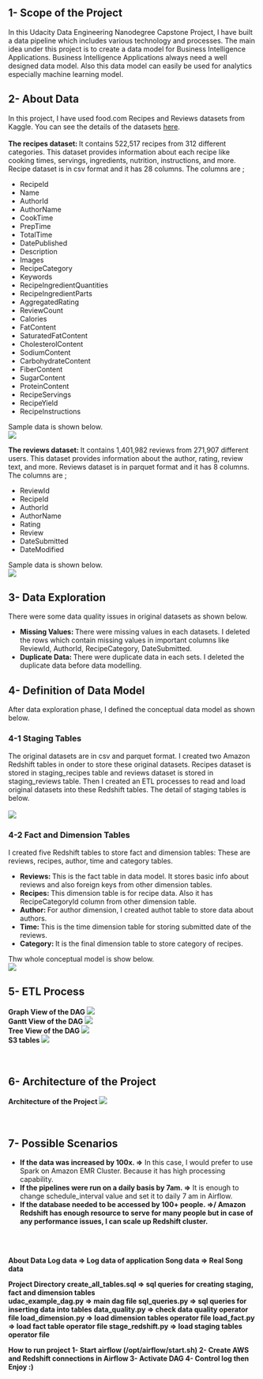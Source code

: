 <h2> 1- Scope of the Project </h2>
In this Udacity Data Engineering Nanodegree Capstone Project, I have built a data pipeline which includes various technology and processes. The main idea under this project is to create a data model for Business Intelligence Applications. Business Intelligence Applications always need a well designed data model. Also this data model can easily be used for analytics especially machine learning model.
<br>

<h2> 2- About Data </h2>
In this project, I have used food.com Recipes and Reviews datasets from Kaggle. You can see the details of the datasets <a href="https://www.kaggle.com/irkaal/foodcom-recipes-and-reviews">here</a>. <br><br>
<b> The recipes dataset: </b> It contains 522,517 recipes from 312 different categories. This dataset provides information about each recipe like cooking times, servings, ingredients, nutrition, instructions, and more. Recipe dataset is in csv format and it has 28 columns. The columns are ;
<ul>
<li>RecipeId</li>
<li>Name</li>
<li>AuthorId</li>
<li>AuthorName</li>
<li>CookTime</li>
<li>PrepTime</li>
<li>TotalTime</li>
<li>DatePublished</li>
<li>Description</li>
<li>Images</li>
<li>RecipeCategory</li>
<li>Keywords</li>
<li>RecipeIngredientQuantities</li>
<li>RecipeIngredientParts</li>
<li>AggregatedRating</li>
<li>ReviewCount</li>
<li>Calories</li>
<li>FatContent</li>
<li>SaturatedFatContent</li>
<li>CholesterolContent</li>
<li>SodiumContent</li>
<li>CarbohydrateContent</li>
<li>FiberContent</li>
<li>SugarContent</li>
<li>ProteinContent</li>
<li>RecipeServings</li>
<li>RecipeYield</li>
<li>RecipeInstructions</li>
</ul>

Sample data is shown below.<br>
<img src="https://github.com/lemarc58/udacity/blob/main/image/recipes.jpg">

<b> The reviews dataset: </b> It contains 1,401,982 reviews from 271,907 different users. This dataset provides information about the author, rating, review text, and more. Reviews dataset is in parquet format and it has 8 columns. The columns are ;
<ul>
<li>ReviewId</li>
<li>RecipeId</li>
<li>AuthorId</li>
<li>AuthorName</li>
<li>Rating</li>
<li>Review</li>
<li>DateSubmitted</li>
<li>DateModified</li>
</ul>

Sample data is shown below.<br>
<img src="https://github.com/lemarc58/udacity/blob/main/image/reviews.jpg">

<h2> 3- Data Exploration </h2>
There were some data quality issues in original datasets as shown below. 
<ul>
  <li><b>Missing Values: </b> There were missing values in each datasets. I deleted the rows which contain missing values in important columns like ReviewId, AuthorId, RecipeCategory, DateSubmitted. </li>
  <li><b>Duplicate Data: </b> There were duplicate data in each sets. I deleted the duplicate data before data modelling.</li>
</ul>

<h2> 4- Definition of Data Model </h2>
After data exploration phase, I defined the conceptual data model as shown below.
<h3> 4-1 Staging Tables </h3>
The original datasets are in csv and parquet format. I created two Amazon Redshift tables in onder to store these original datasets. Recipes dataset is stored in staging_recipes table and reviews dataset is stored in staging_reviews table. Then I created an ETL processes to read and load original datasets into these Redshift tables. The detail of staging tables is below.<br><br>
<img src="https://github.com/lemarc58/udacity/blob/main/image/staging_tables.jpg" style="float:left;vertical-align:bottom">
<br>
<h3> 4-2 Fact and Dimension Tables </h3>
I created five Redshift tables to store fact and dimension tables: These are reviews, recipes, author, time and category tables.
<ul>
<li><b>Reviews: </b>This is the fact table in data model. It stores basic info about reviews and also foreign keys from other dimension tables.</li>
<li><b>Recipes: </b>This dimension table is for recipe data. Also it has RecipeCategoryId column from other dimension table.</li>
<li><b>Author: </b>For author dimension, I created authot table to store data about authors.</li>
<li><b>Time: </b>This is the time dimension table for storing submitted date of the reviews.</li>
<li><b>Category: </b>It is the final dimension table to store category of recipes.</li>
</ul>
Thw whole conceptual model is show below.<br>
<img src="https://github.com/lemarc58/udacity/blob/main/image/fact_dimension_tables.jpg">
<br>

<h2> 5- ETL Process </h2>
<b> Graph View of the DAG </b>
<img src="https://github.com/lemarc58/udacity/blob/main/image/airflow.jpg">
<br>
<b> Gantt View of the DAG </b>
<img src="https://github.com/lemarc58/udacity/blob/main/image/airflow_gantt.jpg">
<br>
<b> Tree View of the DAG </b>
<img src="https://github.com/lemarc58/udacity/blob/main/image/airflow_tree.jpg">
<br>
<b> S3 tables </b>
<img src="https://github.com/lemarc58/udacity/blob/main/image/s3.jpg">
<br>
<br><br>

<h2> 6- Architecture of the Project </h2>
<b> Architecture of the Project </b>
<img src="https://github.com/lemarc58/udacity/blob/main/image/architecture.jpg">
<br>
<br><br>

<h2> 7- Possible Scenarios </h2>
<ul>
  <li><b>If the data was increased by 100x. =></b> In this case, I would prefer to use Spark on Amazon EMR Cluster. Because it has high processing capability.</li>
  <li><b>If the pipelines were run on a daily basis by 7am. =></b> It is enough to change schedule_interval value and set it to daily 7 am in Airflow.</li>
  <li><b>If the database needed to be accessed by 100+ people. =>/<b> Amazon Redshift has enough resource to serve for many people but in case of any performance issues, I can scale up Redshift cluster. </li>
</ul>		
<br><br>


About Data
Log data => Log data of application
Song data => Real Song data


Project Directory
create_all_tables.sql => sql queries for creating staging, fact and dimension tables  
udac_example_dag.py => main dag file
sql_queries.py => sql queries for inserting data into tables
data_quality.py => check data quality operator file
load_dimension.py => load dimension tables operator file
load_fact.py => load fact table operator file
stage_redshift.py => load staging tables operator file


How to run project
1- Start airflow (/opt/airflow/start.sh)
2- Create AWS and Redshift connections in Airflow
3- Activate DAG
4- Control log then Enjoy :)
